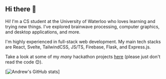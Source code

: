 ## Hi there 👋

Hi! I'm a CS student at the University of Waterloo who loves learning and trying new things. I've explored brainwave processing, computer graphics, and desktop applications, and more.

I'm highly experienced in full-stack web development. My main tech stacks are React, Svelte, TailwindCSS, JS/TS, Firebase, Flask, and Express.js.

Take a look at some of my *many* hackathon projects [here](https://devpost.com/Previouslynamedjeff) (please just don't read the code 😊).

[![Andrew's GitHub stats](https://github-readme-stats.vercel.app/api?username=andrewchu16)]


<!--
**andrewchu16/andrewchu16** is a ✨ _special_ ✨ repository because its `README.md` (this file) appears on your GitHub profile.

Here are some ideas to get you started:

- 🔭 I’m currently working on ...
- 🌱 I’m currently learning ...
- 👯 I’m looking to collaborate on ...
- 🤔 I’m looking for help with ...
- 💬 Ask me about ...
- 📫 How to reach me: ...
- 😄 Pronouns: ...
- ⚡ Fun fact: ...
-->
